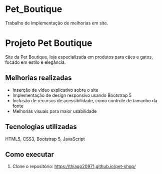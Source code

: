 # Pet_Boutique
Trabalho de implementação de melhorias em site.
# Projeto Pet Boutique

Site da Pet Boutique, loja especializada em produtos para cães e gatos, focado em estilo e elegância.

## Melhorias realizadas

- Inserção de vídeo explicativo sobre o site
- Implementação de design responsivo usando Bootstrap 5
- Inclusão de recursos de acessibilidade, como controle de tamanho da fonte
- Melhorias visuais para maior usabilidade

## Tecnologias utilizadas

HTML5, CSS3, Bootstrap 5, JavaScript

## Como executar

1. Clone o repositório:
https://thiago20971.github.io/pet-shop/
